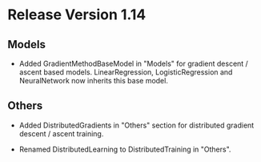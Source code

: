 # Release Version 1.14

## Models

* Added GradientMethodBaseModel in "Models" for gradient descent / ascent based models. LinearRegression, LogisticRegression and NeuralNetwork now inherits this base model.

## Others

* Added DistributedGradients in "Others" section for distributed gradient descent / ascent training.

* Renamed DistributedLearning to DistributedTraining in "Others".
